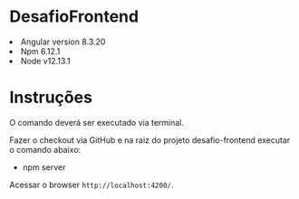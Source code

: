 # DesafioFrontend

<li>Angular version 8.3.20</li>
<li>Npm 6.12.1</li>
<li>Node v12.13.1</li>

# Instruções

O comando deverá ser executado via terminal.

Fazer o checkout via GitHub e na raiz do projeto desafio-frontend executar o comando abaixo:

- npm server

Acessar o browser `http://localhost:4200/`.

